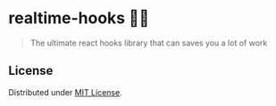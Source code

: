 # realtime-hooks 🦯✨

> The ultimate react hooks library that can saves you a lot of work

## License

Distributed under [MIT License](https://github.com/malkiii/realtime-hooks/blob/master/LICENSE).
